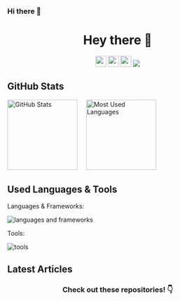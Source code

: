 ### Hi there 👋

<h1 align="center">Hey there 👋</h1>
<p align="center">
  <a href="https://pabloaugusto.com"><img height="25" src="https://img.shields.io/badge/Website-2B4783?style=for-the-badge&logo=google-chrome&logoColor=white"></a>
  <a href="https://stackoverflow.com/users/11783640/pablo-augusto"><img height="25" src="https://img.shields.io/badge/-Stack_Overflow-F58025?style=for-the-badge&logo=stackoverflow&logoColor=white"></a>
  <a href="mailto:pablo@pabloaugusto.com" target="_blank"><img height="25" src="https://img.shields.io/badge/gmail-c14438?&style=for-the-badge&logo=gmail&logoColor=white"></a>
  <img src="https://komarev.com/ghpvc/?username=pabloaugusto&color=658447&style=for-the-badge">
</p>

## GitHub Stats

<p float="center">
 <img height="160em" alt="GitHub Stats" src="https://github-readme-stats.vercel.app/api?username=pabloaugusto&theme=merko&show_icons=true" />
&nbsp;&nbsp;&nbsp;
  <img height="160em" alt="Most Used Languages" src="https://github-readme-stats.vercel.app/api/top-langs/?username=pabloaugusto&theme=merko&langs_count=8&layout=compact" />
</p>

## Used Languages & Tools

Languages & Frameworks:

![languages and frameworks](https://skillicons.dev/icons?i=html,css,js,php,py,bash,powershell,md,ts)

Tools:

![tools](https://skillicons.dev/icons?i=vscode,figma,git,github,githubactions,docker,stackoverflow,vercel,devto,cloudflare,mysql,nginx,postman,linux,au,ai,ps,pr,discord,instagram,linkedin)

## Latest Articles

<!-- BLOG-POST-LIST:START -->

<!-- BLOG-POST-LIST:END -->

<h3 align="center">Check out these repositories! 👇</h3>
